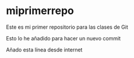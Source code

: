 # miprimerrepo
Este es mi primer repositorio para las clases de Git

Esto lo he añadido para hacer un nuevo commit

Añado esta línea desde internet
